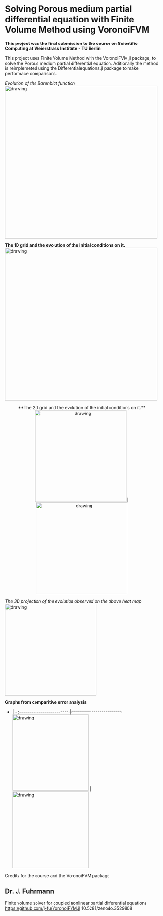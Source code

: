 # Solving Porous medium partial differential equation with Finite Volume Method using VoronoiFVM

**This project was the final submission to the course on Scientific Computing at Weierstrass Institute - TU Berlin**

This project uses Finite Volume Method with the VoronoiFVM.jl package, to solve the Porous medium partial differential equation. Aditionally the method is reimplemeted using the Differentialequations.jl package to make performace comparisons.

*Evolution of the Barenblat function*
<img src="https://user-images.githubusercontent.com/38491149/166873345-0438136e-7f96-4602-ae4e-70ac3bc5ead8.png" alt="drawing" width="500"/>

**The 1D grid and the evolution of the initial conditions on it.**
<img src="https://user-images.githubusercontent.com/38491149/166873513-2a391cfa-9ebf-4994-a6fb-ed3a5020f843.png" alt="drawing" width="500"/>

<p align="center">
**The 2D grid and the evolution of the initial conditions on it.**
<img src="https://user-images.githubusercontent.com/38491149/166873579-e2f26c60-e8f4-4cdb-99d4-fe1faaafea3b.png" alt="drawing" width="300"/> | <img src="https://user-images.githubusercontent.com/38491149/166873614-dc4a8347-d9cb-4932-bbe8-89845b8acc8f.png" alt="drawing" width="300"/>
<p>

*The 3D projection of the evolution observed on the above heat map*
<img src="https://user-images.githubusercontent.com/38491149/166873645-c38394a1-4d69-443f-8df7-9b9a4809ef1c.png" alt="drawing" width="300"/>


**Graphs from comparitive error analysis**

- | -
:-------------------------:|:-------------------------:
<img src="https://user-images.githubusercontent.com/38491149/166873797-62c6c680-5487-4107-84a1-ee76046570be.png" alt="drawing" width="250"/> | <img src="https://user-images.githubusercontent.com/38491149/166873825-5b282abb-d24f-44e0-ac27-14208634c1e0.png" alt="drawing" width="250"/>


Credits for the course and the VoronoiFVM package 

Dr. J. Fuhrmann
---
Finite volume solver for coupled nonlinear partial differential equations
https://github.com/j-fu/VoronoiFVM.jl
10.5281/zenodo.3529808
